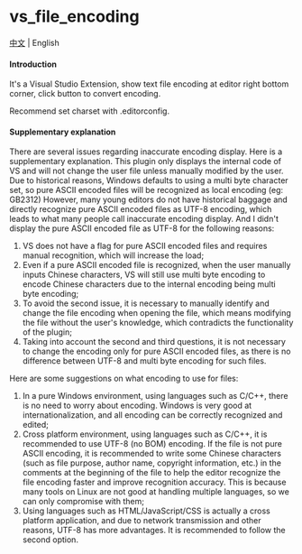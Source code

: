 # vs_file_encoding

[中文](./README.md) | English

#### Introduction
It's a Visual Studio Extension, show text file encoding at editor right bottom corner, click button to convert encoding.

Recommend set charset with .editorconfig.

#### Supplementary explanation
There are several issues regarding inaccurate encoding display. Here is a supplementary explanation. 
This plugin only displays the internal code of VS and will not change the user file unless manually modified by the user. 
Due to historical reasons, Windows defaults to using a multi byte character set, so pure ASCII encoded files will be recognized as local encoding (eg: GB2312) However, many young editors do not have historical baggage and directly recognize pure ASCII encoded files as UTF-8 encoding, which leads to what many people call inaccurate encoding display. 
And I didn't display the pure ASCII encoded file as UTF-8 for the following reasons:
1. VS does not have a flag for pure ASCII encoded files and requires manual recognition, which will increase the load;
2. Even if a pure ASCII encoded file is recognized, when the user manually inputs Chinese characters, VS will still use multi byte encoding to encode Chinese characters due to the internal encoding being multi byte encoding;
3. To avoid the second issue, it is necessary to manually identify and change the file encoding when opening the file, which means modifying the file without the user's knowledge, which contradicts the functionality of the plugin;
4. Taking into account the second and third questions, it is not necessary to change the encoding only for pure ASCII encoded files, as there is no difference between UTF-8 and multi byte encoding for such files.

Here are some suggestions on what encoding to use for files:
1. In a pure Windows environment, using languages such as C/C++, there is no need to worry about encoding. Windows is very good at internationalization, and all encoding can be correctly recognized and edited;
2. Cross platform environment, using languages such as C/C++, it is recommended to use UTF-8 (no BOM) encoding. If the file is not pure ASCII encoding, it is recommended to write some Chinese characters (such as file purpose, author name, copyright information, etc.) in the comments at the beginning of the file to help the editor recognize the file encoding faster and improve recognition accuracy. This is because many tools on Linux are not good at handling multiple languages, so we can only compromise with them;
3. Using languages such as HTML/JavaScript/CSS is actually a cross platform application, and due to network transmission and other reasons, UTF-8 has more advantages. It is recommended to follow the second option.
